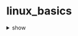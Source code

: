 # linux_basics 

<details><summary>show</summary>
<p>

```bash
  1. 
  2. choose whatever docker image you want to 
  3. choose whatever parent process 
  4. In container 1st create a file called  helloc1.txt , file must container some data 
  5. now copy helloc1.txt to  2nd container 
```

</p>
</details>
